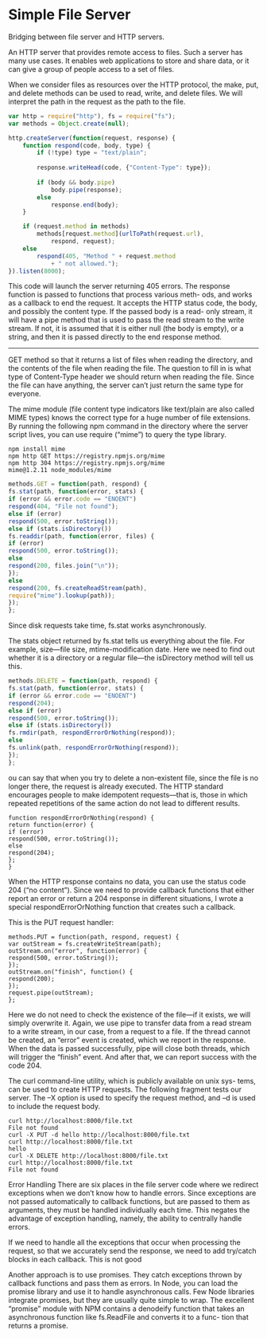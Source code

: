 
# Simple File Server

Bridging between file server and HTTP servers.

An HTTP server that provides remote access to files. Such a server has many use cases. It enables
web applications to store and share data, or it can give a group of people access to a set of files.

When we consider files as resources over the HTTP protocol, the make,
put, and delete methods can be used to read, write, and delete files. We
will interpret the path in the request as the path to the file.

```js
var http = require("http"), fs = require("fs");
var methods = Object.create(null);

http.createServer(function(request, response) {
	function respond(code, body, type) {
		if (!type) type = "text/plain";
		
		response.writeHead(code, {"Content-Type": type});
		
		if (body && body.pipe) 
			body.pipe(response);
		else
			response.end(body);
	}

	if (request.method in methods)
		methods[request.method](urlToPath(request.url), 
			respond, request);
	else
		respond(405, "Method " + request.method 
			+ " not allowed.");
}).listen(8000);
```

This code will launch the server returning 405 errors.
The response function is passed to functions that process various meth-
ods, and works as a callback to end the request. It accepts the HTTP status
code, the body, and possibly the content type. If the passed body is a read-
only stream, it will have a pipe method that is used to pass the read stream
to the write stream. If not, it is assumed that it is either null (the body
is empty), or a string, and then it is passed directly to the end response
method.


___

GET method so that it returns a list of files when
reading the directory, and the contents of the file when reading the file.
The question to fill in is what type of Content-Type header we should
return when reading the file. Since the file can have anything, the server
can’t just return the same type for everyone.

The mime module (file content type indicators like text/plain are also
called MIME types) knows the correct type for a huge number of file
extensions.
By running the following npm command in the directory where the
server script lives, you can use require (“mime”) to query the type library.
```
npm install mime
npm http GET https://registry.npmjs.org/mime
npm http 304 https://registry.npmjs.org/mime
mime@1.2.11 node_modules/mime
```

```js
methods.GET = function(path, respond) {
fs.stat(path, function(error, stats) {
if (error && error.code == "ENOENT")
respond(404, "File not found");
else if (error)
respond(500, error.toString());
else if (stats.isDirectory())
fs.readdir(path, function(error, files) {
if (error)
respond(500, error.toString());
else
respond(200, files.join("\n"));
});
else
respond(200, fs.createReadStream(path),
require("mime").lookup(path));
});
};
```

Since disk requests take time, fs.stat works asynchronously.

The stats object returned by fs.stat tells us everything about the file. For
example, size—file size, mtime-modification date. Here we need to find
out whether it is a directory or a regular file—the isDirectory method will
tell us this.

```js
methods.DELETE = function(path, respond) {
fs.stat(path, function(error, stats) {
if (error && error.code == "ENOENT")
respond(204);
else if (error)
respond(500, error.toString());
else if (stats.isDirectory())
fs.rmdir(path, respondErrorOrNothing(respond));
else
fs.unlink(path, respondErrorOrNothing(respond));
});
};
```

ou can say that when you try to delete
a non-existent file, since the file is no longer there, the request is already
executed. The HTTP standard encourages people to make idempotent
requests—that is, those in which repeated repetitions of the same action
do not lead to different results.
```
function respondErrorOrNothing(respond) {
return function(error) {
if (error)
respond(500, error.toString());
else
respond(204);
};
}
```

When the HTTP response contains no data, you can use the status code
204 (“no content”). Since we need to provide callback functions that
either report an error or return a 204 response in different situations,
I wrote a special respondErrorOrNothing function that creates such a
callback.

This is the PUT request handler:
```
methods.PUT = function(path, respond, request) {
var outStream = fs.createWriteStream(path);
outStream.on("error", function(error) {
respond(500, error.toString());
});
outStream.on("finish", function() {
respond(200);
});
request.pipe(outStream);
};

```

Here we do not need to check the existence of the file—if it exists, we will
simply overwrite it. Again, we use pipe to transfer data from a read stream
to a write stream, in our case, from a request to a file. If the thread cannot be
created, an “error” event is created, which we report in the response. When
the data is passed successfully, pipe will close both threads, which will trigger
the “finish” event. And after that, we can report success with the code 204.

The curl command-line utility, which is publicly available on unix sys-
tems, can be used to create HTTP requests. The following fragment tests
our server. The –X option is used to specify the request method, and –d is
used to include the request body.

```
curl http://localhost:8000/file.txt
File not found
curl -X PUT -d hello http://localhost:8000/file.txt
curl http://localhost:8000/file.txt
hello
curl -X DELETE http://localhost:8000/file.txt
curl http://localhost:8000/file.txt
File not found
```

Error Handling
There are six places in the file server code where we redirect exceptions
when we don’t know how to handle errors. Since exceptions are not passed automatically to callback functions, but are passed to them as arguments,
they must be handled individually each time. This negates the advantage
of exception handling, namely, the ability to centrally handle errors.

If we need to handle all the exceptions that occur
when processing the request, so that we accurately send the response, we
need to add try/catch blocks in each callback. This is not good 

Another approach is to use promises. They catch exceptions thrown
by callback functions and pass them as errors. In Node, you can load
the promise library and use it to handle asynchronous calls. Few Node
libraries integrate promises, but they are usually quite simple to wrap. The
excellent “promise” module with NPM contains a denodeify function that
takes an asynchronous function like fs.ReadFile and converts it to a func-
tion that returns a promise.

